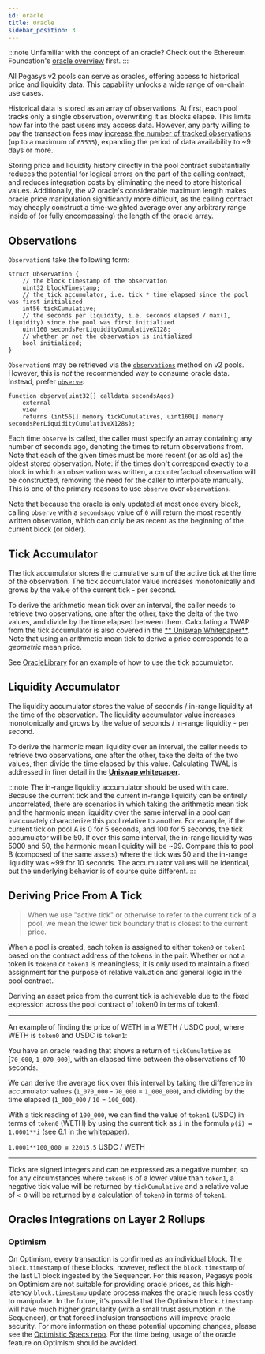 ```yaml
---
id: oracle
title: Oracle
sidebar_position: 3
---
```


:::note
Unfamiliar with the concept of an oracle? Check out the Ethereum Foundation's [oracle overview](https://ethereum.org/en/developers/docs/oracles/) first.
:::

All Pegasys v2 pools can serve as oracles, offering access to historical price and liquidity data. This capability unlocks a wide range of on-chain use cases.

Historical data is stored as an array of observations. At first, each pool tracks only a single observation, overwriting it as blocks elapse. This limits how far into the past users may access data. However, any party willing to pay the transaction fees may [increase the number of tracked observations](../../contracts/v2/reference/core/PegasysV2Pool#increaseobservationcardinalitynext) (up to a maximum of `65535`), expanding the period of data availability to ~9 days or more.

Storing price and liquidity history directly in the pool contract substantially reduces the potential for logical errors on the part of the calling contract, and reduces integration costs by eliminating the need to store historical values. Additionally, the v2 oracle's considerable maximum length makes oracle price manipulation significantly more difficult, as the calling contract may cheaply construct a time-weighted average over any arbitrary range inside of (or fully encompassing) the length of the oracle array.

## Observations

`Observation`s take the following form:

```solidity
struct Observation {
    // the block timestamp of the observation
    uint32 blockTimestamp;
    // the tick accumulator, i.e. tick * time elapsed since the pool was first initialized
    int56 tickCumulative;
    // the seconds per liquidity, i.e. seconds elapsed / max(1, liquidity) since the pool was first initialized
    uint160 secondsPerLiquidityCumulativeX128;
    // whether or not the observation is initialized
    bool initialized;
}
```

`Observation`s may be retrieved via the [`observations`](../../contracts/v2/reference/core/interfaces/pool/IPegasysV2PoolState#observations) method on v2 pools. However, this is _not_ the recommended way to consume oracle data. Instead, prefer [`observe`](../../contracts/v2/reference/core/PegasysV2Pool#observe):

```solidity
function observe(uint32[] calldata secondsAgos)
    external
    view
    returns (int56[] memory tickCumulatives, uint160[] memory secondsPerLiquidityCumulativeX128s);
```

Each time `observe` is called, the caller must specify an array containing any number of seconds ago, denoting the times to return observations from. Note that each of the given times must be more recent (or as old as) the oldest stored observation. Note: if the times don't correspond exactly to a block in which an observation was written, a counterfactual observation will be constructed, removing the need for the caller to interpolate manually. This is one of the primary reasons to use `observe` over `observations`.

Note that because the oracle is only updated at most once every block, calling `observe` with a `secondsAgo` value of `0` will return the most recently written observation, which can only be as recent as the beginning of the current block (or older).

## Tick Accumulator

The tick accumulator stores the cumulative sum of the active tick at the time of the observation. The tick accumulator value increases monotonically and grows by the value of the current tick - per second.

To derive the arithmetic mean tick over an interval, the caller needs to retrieve two observations, one after the other, take the delta of the two values, and divide by the time elapsed between them. Calculating a TWAP from the tick accumulator is also covered in the [** Uniswap Whitepaper**](https://uniswap.org/whitepaper-v2.pdf). Note that using an arithmetic mean tick to derive a price corresponds to a _geometric_ mean price.

See [OracleLibrary](https://github.com/Pegasys-fi/v2-periphery/blob/main/contracts/libraries/OracleLibrary.sol) for an example of how to use the tick accumulator.

## Liquidity Accumulator

The liquidity accumulator stores the value of seconds / in-range liquidity at the time of the observation. The liquidity accumulator value increases monotonically and grows by the value of seconds / in-range liquidity - per second.

To derive the harmonic mean liquidity over an interval, the caller needs to retrieve two observations, one after the other, take the delta of the two values, then divide the time elapsed by this value. Calculating TWAL is addressed in finer detail in the [**Uniswap whitepaper**](https://uniswap.org/whitepaper-v2.pdf).

:::note
The in-range liquidity accumulator should be used with care. Because the current tick and the current in-range liquidity can be entirely uncorrelated, there are scenarios in which taking the arithmetic mean tick and the harmonic mean liquidity over the same interval in a pool can inaccurately characterize this pool relative to another. For example, if the current tick on pool A is 0 for 5 seconds, and 100 for 5 seconds, the tick accumulator will be 50. If over this same interval, the in-range liquidity was 5000 and 50, the harmonic mean liquidity will be ~99. Compare this to pool B (composed of the same assets) where the tick was 50 and the in-range liquidity was ~99 for 10 seconds. The accumulator values will be identical, but the underlying behavior is of course quite different.
:::

## Deriving Price From A Tick

> When we use "active tick" or otherwise to refer to the current tick of a pool, we mean the lower tick boundary that is closest to the current price.

When a pool is created, each token is assigned to either `token0` or `token1` based on the contract address of the tokens in the pair. Whether or not a token is `token0` or `token1` is meaningless; it is only used to maintain a fixed assignment for the purpose of relative valuation and general logic in the pool contract.

Deriving an asset price from the current tick is achievable due to the fixed expression across the pool contract of token0 in terms of token1.

---

An example of finding the price of WETH in a WETH / USDC pool, where WETH is `token0` and USDC is `token1`:

You have an oracle reading that shows a return of `tickCumulative` as [`70_000`, `1_070_000`], with an elapsed time between the observations of 10 seconds.

We can derive the average tick over this interval by taking the difference in accumulator values (`1_070_000` - `70_000` = `1_000_000`), and dividing by the time elapsed (`1_000_000` / `10` = `100_000`).

With a tick reading of `100_000`, we can find the value of `token1` (USDC) in terms of `token0` (WETH) by using the current tick as `i` in the formula `p(i) = 1.0001**i` (see 6.1 in the [whitepaper](https://uniswap.org/whitepaper-v2.pdf)).

`1.0001**100_000 ≅ 22015.5` USDC / WETH

---

Ticks are signed integers and can be expressed as a negative number, so for any circumstances where `token0` is of a lower value than `token1`, a negative tick value will be returned by `tickCumulative` and a relative value of `< 0` will be returned by a calculation of `token0` in terms of `token1`.

## Oracles Integrations on Layer 2 Rollups

### Optimism

On Optimism, every transaction is confirmed as an individual block. The `block.timestamp` of these blocks, however, reflect the `block.timestamp` of the last L1 block ingested by the Sequencer. For this reason, Pegasys pools on Optimism are not suitable for providing oracle prices, as this high-latency `block.timestamp` update process makes the oracle much less costly to manipulate. In the future, it's possible that the Optimism `block.timestamp` will have much higher granularity (with a small trust assumption in the Sequencer), or that forced inclusion transactions will improve oracle security. For more information on these potential upcoming changes, please see the [Optimistic Specs repo](https://github.com/ethereum-optimism/optimistic-specs/discussions/23). For the time being, usage of the oracle feature on Optimism should be avoided.
